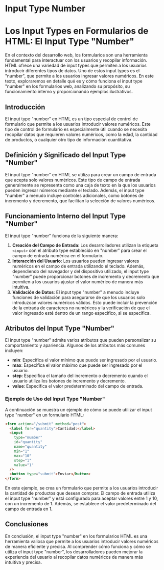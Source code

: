 # Input Type Number

# Los Input Types en Formularios de HTML: El Input Type "Number"

En el contexto del desarrollo web, los formularios son una herramienta fundamental para interactuar con los usuarios y recopilar información. HTML ofrece una variedad de input types que permiten a los usuarios introducir diferentes tipos de datos. Uno de estos input types es el "number", que permite a los usuarios ingresar valores numéricos. En este texto, exploraremos en detalle qué es y cómo funciona el input type "number" en los formularios web, analizando su propósito, su funcionamiento interno y proporcionando ejemplos ilustrativos.

## Introducción

El input type "number" en HTML es un tipo especial de control de formulario que permite a los usuarios introducir valores numéricos. Este tipo de control de formulario es especialmente útil cuando se necesita recopilar datos que requieren valores numéricos, como la edad, la cantidad de productos, o cualquier otro tipo de información cuantitativa.

## Definición y Significado del Input Type "Number"

El input type "number" en HTML se utiliza para crear un campo de entrada que acepta solo valores numéricos. Este tipo de campo de entrada generalmente se representa como una caja de texto en la que los usuarios pueden ingresar números mediante el teclado. Además, el input type "number" a menudo incluye controles adicionales, como botones de incremento y decremento, que facilitan la selección de valores numéricos.

## Funcionamiento Interno del Input Type "Number"

El input type "number" funciona de la siguiente manera:

1. **Creación del Campo de Entrada**: Los desarrolladores utilizan la etiqueta `<input>` con el atributo type establecido en "number" para crear el campo de entrada numérica en el formulario.
2. **Interacción del Usuario**: Los usuarios pueden ingresar valores numéricos en el campo de entrada utilizando el teclado. Además, dependiendo del navegador y del dispositivo utilizado, el input type "number" puede proporcionar botones de incremento y decremento que permiten a los usuarios ajustar el valor numérico de manera más intuitiva.
3. **Validación de Datos**: El input type "number" a menudo incluye funciones de validación para asegurarse de que los usuarios solo introduzcan valores numéricos válidos. Esto puede incluir la prevención de la entrada de caracteres no numéricos y la verificación de que el valor ingresado esté dentro de un rango específico, si se especifica.

## Atributos del Input Type "Number"

El input type "number" admite varios atributos que pueden personalizar su comportamiento y apariencia. Algunos de los atributos más comunes incluyen:

- **min**: Especifica el valor mínimo que puede ser ingresado por el usuario.
- **max**: Especifica el valor máximo que puede ser ingresado por el usuario.
- **step**: Especifica el tamaño del incremento o decremento cuando el usuario utiliza los botones de incremento y decremento.
- **value**: Especifica el valor predeterminado del campo de entrada.

### Ejemplo de Uso del Input Type "Number"

A continuación se muestra un ejemplo de cómo se puede utilizar el input type "number" en un formulario HTML:

```html
<form action="/submit" method="post">
  <label for="quantity">Cantidad:</label>
  <input
    type="number"
    id="quantity"
    name="quantity"
    min="1"
    max="10"
    step="1"
    value="1"
  />
  <button type="submit">Enviar</button>
</form>

```

En este ejemplo, se crea un formulario que permite a los usuarios introducir la cantidad de productos que desean comprar. El campo de entrada utiliza el input type "number" y está configurado para aceptar valores entre 1 y 10, con un incremento de 1. Además, se establece el valor predeterminado del campo de entrada en 1.

## Conclusiones

En conclusión, el input type "number" en los formularios HTML es una herramienta valiosa que permite a los usuarios introducir valores numéricos de manera eficiente y precisa. Al comprender cómo funciona y cómo se utiliza el input type "number", los desarrolladores pueden mejorar la experiencia del usuario al recopilar datos numéricos de manera más intuitiva y precisa.